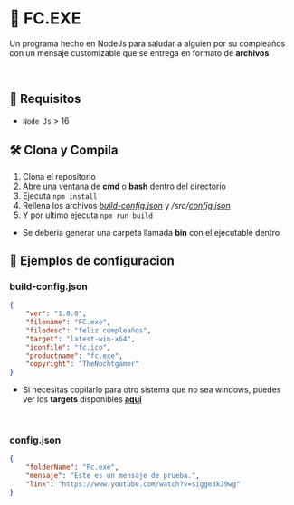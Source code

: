 # 🎂 FC.EXE

Un programa hecho en NodeJs para saludar a alguien por su compleaños con un mensaje customizable que se entrega en formato de **archivos**

<br>

## 📑 Requisitos
* `Node Js` > 16

## 🛠️ Clona y Compila
1. Clona el repositorio
2. Abre una ventana de **cmd** o **bash** dentro del directorio
3. Ejecuta `npm install`
4. Rellena los archivos [*build-config.json*](https://github.com/TheNochtgamer/fc.exe/blob/master/build-config.json) y */src/[config.json](https://github.com/TheNochtgamer/fc.exe/blob/master/src/config.json)*
5. Y por ultimo ejecuta `npm run build`

* Se deberia generar una carpeta llamada __bin__ con el ejecutable dentro

## 🧮 Ejemplos de configuracion

### build-config.json
```json
{
    "ver": "1.0.0",
    "filename": "FC.exe",
    "filedesc": "feliz cumpleaños",
    "target": "latest-win-x64",
    "iconfile": "fc.ico",
    "productname": "fc.exe",
    "copyright": "TheNochtgamer"
}
```
- Si necesitas copilarlo para otro sistema que no sea windows, puedes ver los **targets** disponibles [**aquí**](https://www.npmjs.com/package/pkg#targets)
  
<br>

### config.json
```json
{
    "folderName": "Fc.exe",
    "mensaje": "Este es un mensaje de prueba.",
    "link": "https://www.youtube.com/watch?v=sigge8kJ9wg"
}
```
